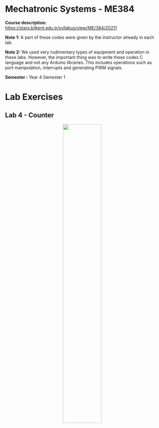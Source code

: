 # Mechatronic Systems - ME384
**Course description:** https://stars.bilkent.edu.tr/syllabus/view/ME/384/20211

**Note 1:** A part of these codes were given by the instructor already in each lab.

**Note 2:** We used very rudimentary types of equipment and operation in these labs. However, the important thing was to write these codes C language and not any Arduino libraries. This includes operations such as port manipulation, interrupts and generating PWM signals.

**Semester :** Year 4 Semester 1

# Lab Exercises

## Lab 4 - Counter

<p align="center">
  <img width=50% height=50% src="https://github.com/soly33tworks/ME-PHYS_Undergraduate_Courses/blob/main/ME384-Mechatronic_Systems/assets/L4.gif">
</p>
